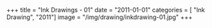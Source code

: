 +++
title = "Ink Drawings - 01"
date = "2011-01-01"
categories = [ "Ink Drawing", "2011"]
image = "/img/drawing/inkdrawing-01.jpg"
+++

